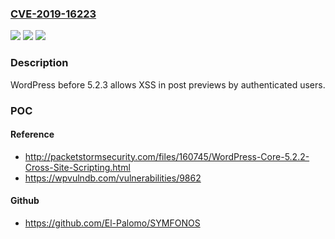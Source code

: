 ### [CVE-2019-16223](https://cve.mitre.org/cgi-bin/cvename.cgi?name=CVE-2019-16223)
![](https://img.shields.io/static/v1?label=Product&message=n%2Fa&color=blue)
![](https://img.shields.io/static/v1?label=Version&message=n%2Fa&color=blue)
![](https://img.shields.io/static/v1?label=Vulnerability&message=n%2Fa&color=brighgreen)

### Description

WordPress before 5.2.3 allows XSS in post previews by authenticated users.

### POC

#### Reference
- http://packetstormsecurity.com/files/160745/WordPress-Core-5.2.2-Cross-Site-Scripting.html
- https://wpvulndb.com/vulnerabilities/9862

#### Github
- https://github.com/El-Palomo/SYMFONOS

